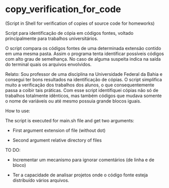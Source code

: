 copy_verification_for_code
==========================

(Script in Shell for verification of copies of source code for homeworks)


Script para identificação de cópia em códigos fontes, voltado principalmente para trabalhos universitários.

O script compara os códigos fontes de uma determinada extensão contido em uma mesma pasta. Assim o programa tenta identificar possíveis códigos com alto grau de semelhança. No caso de alguma suspeita indica na saída do terminal quais os arquivos envolvidos.

Relato:
Sou professor de uma disciplina na Universidade Federal da Bahia e consegui ter bons resultados na identificação de cópias. O script simplifica muito a verificação dos trabalhos dos alunos, o que consequentemente passa a coibir tais práticas. Com esse script identifiquei cópias não só de trabalhos totalmente idênticos, mas também códigos que mudava somente o nome de variáveis ou até mesmo possuia grande blocos iguais.



How to use:

The script is executed for main.sh file and get two arguments:

+ First argument extension of file (without dot)

+ Second argument relative directory of files


TO DO:
+ Incrementar um mecanismo para ignorar comentários (de linha e de bloco) 

+ Ter a capacidade de analisar projetos onde o código fonte esteja distribuído vários arquivos.
